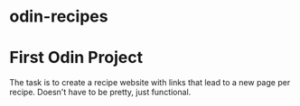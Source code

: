 # odin-recipes
<h1>First Odin Project</h1>
    <p> The task is to create a recipe website with links that lead to a new page per recipe. Doesn't have to be pretty, just functional.</p>
